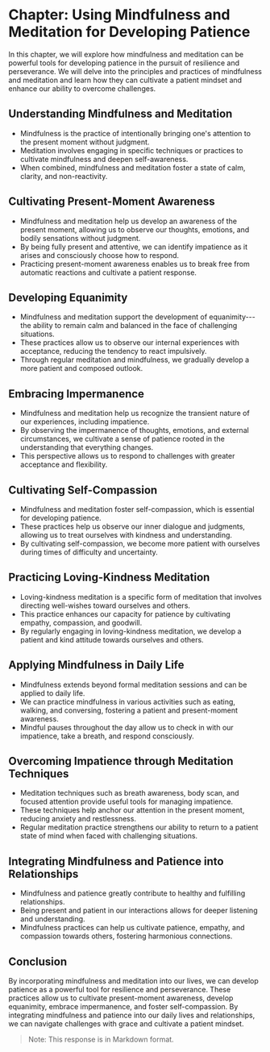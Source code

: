 Chapter: Using Mindfulness and Meditation for Developing Patience
=================================================================

In this chapter, we will explore how mindfulness and meditation can be powerful tools for developing patience in the pursuit of resilience and perseverance. We will delve into the principles and practices of mindfulness and meditation and learn how they can cultivate a patient mindset and enhance our ability to overcome challenges.

**Understanding Mindfulness and Meditation**
--------------------------------------------

* Mindfulness is the practice of intentionally bringing one's attention to the present moment without judgment.
* Meditation involves engaging in specific techniques or practices to cultivate mindfulness and deepen self-awareness.
* When combined, mindfulness and meditation foster a state of calm, clarity, and non-reactivity.

**Cultivating Present-Moment Awareness**
----------------------------------------

* Mindfulness and meditation help us develop an awareness of the present moment, allowing us to observe our thoughts, emotions, and bodily sensations without judgment.
* By being fully present and attentive, we can identify impatience as it arises and consciously choose how to respond.
* Practicing present-moment awareness enables us to break free from automatic reactions and cultivate a patient response.

**Developing Equanimity**
-------------------------

* Mindfulness and meditation support the development of equanimity---the ability to remain calm and balanced in the face of challenging situations.
* These practices allow us to observe our internal experiences with acceptance, reducing the tendency to react impulsively.
* Through regular meditation and mindfulness, we gradually develop a more patient and composed outlook.

**Embracing Impermanence**
--------------------------

* Mindfulness and meditation help us recognize the transient nature of our experiences, including impatience.
* By observing the impermanence of thoughts, emotions, and external circumstances, we cultivate a sense of patience rooted in the understanding that everything changes.
* This perspective allows us to respond to challenges with greater acceptance and flexibility.

**Cultivating Self-Compassion**
-------------------------------

* Mindfulness and meditation foster self-compassion, which is essential for developing patience.
* These practices help us observe our inner dialogue and judgments, allowing us to treat ourselves with kindness and understanding.
* By cultivating self-compassion, we become more patient with ourselves during times of difficulty and uncertainty.

**Practicing Loving-Kindness Meditation**
-----------------------------------------

* Loving-kindness meditation is a specific form of meditation that involves directing well-wishes toward ourselves and others.
* This practice enhances our capacity for patience by cultivating empathy, compassion, and goodwill.
* By regularly engaging in loving-kindness meditation, we develop a patient and kind attitude towards ourselves and others.

**Applying Mindfulness in Daily Life**
--------------------------------------

* Mindfulness extends beyond formal meditation sessions and can be applied to daily life.
* We can practice mindfulness in various activities such as eating, walking, and conversing, fostering a patient and present-moment awareness.
* Mindful pauses throughout the day allow us to check in with our impatience, take a breath, and respond consciously.

**Overcoming Impatience through Meditation Techniques**
-------------------------------------------------------

* Meditation techniques such as breath awareness, body scan, and focused attention provide useful tools for managing impatience.
* These techniques help anchor our attention in the present moment, reducing anxiety and restlessness.
* Regular meditation practice strengthens our ability to return to a patient state of mind when faced with challenging situations.

**Integrating Mindfulness and Patience into Relationships**
-----------------------------------------------------------

* Mindfulness and patience greatly contribute to healthy and fulfilling relationships.
* Being present and patient in our interactions allows for deeper listening and understanding.
* Mindfulness practices can help us cultivate patience, empathy, and compassion towards others, fostering harmonious connections.

**Conclusion**
--------------

By incorporating mindfulness and meditation into our lives, we can develop patience as a powerful tool for resilience and perseverance. These practices allow us to cultivate present-moment awareness, develop equanimity, embrace impermanence, and foster self-compassion. By integrating mindfulness and patience into our daily lives and relationships, we can navigate challenges with grace and cultivate a patient mindset.
> Note: This response is in Markdown format.
